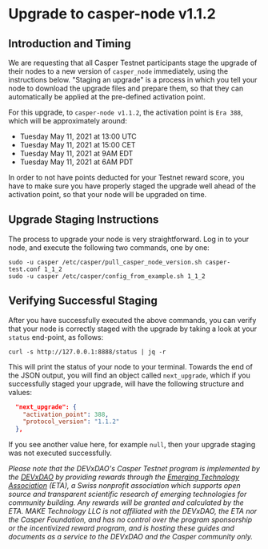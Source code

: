 # Upgrade to casper-node v1.1.2

## Introduction and Timing
We are requesting that all Casper Testnet participants stage the upgrade of their nodes to a new version of `casper_node`
immediately, using the instructions below. "Staging an upgrade" is a process in which you tell your node to download
the upgrade files and prepare them, so that they can automatically be applied at the pre-defined activation point.

For this upgrade, to `casper-node v1.1.2`, the activation point is `Era 388`, which will be approximately around:
* Tuesday May 11, 2021 at 13:00 UTC
* Tuesday May 11, 2021 at 15:00 CET
* Tuesday May 11, 2021 at 9AM EDT
* Tuesday May 11, 2021 at 6AM PDT

In order to not have points deducted for your Testnet reward score, you have to make sure you have properly staged the
upgrade well ahead of the activation point, so that your node will be upgraded on time.

## Upgrade Staging Instructions

The process to upgrade your node is very straightforward. Log in to your node, and execute the following two commands,
one by one:

```shell
sudo -u casper /etc/casper/pull_casper_node_version.sh casper-test.conf 1_1_2
sudo -u casper /etc/casper/config_from_example.sh 1_1_2
```

## Verifying Successful Staging

After you have successfully executed the above commands, you can verify that your node is correctly staged with the
upgrade by taking a look at your `status` end-point, as follows:

```shell
curl -s http://127.0.0.1:8888/status | jq -r
```

This will print the status of your node to your terminal. Towards the end of the JSON output, you will find an object
called `next_upgrade`, which if you successfully staged your upgrade, will have the following structure and values:

```json
  "next_upgrade": {
    "activation_point": 388,
    "protocol_version": "1.1.2"
  },
```

If you see another value here, for example `null`, then your upgrade staging was not executed successfully.


_Please note that the DEVxDAO's Casper Testnet program is implemented by the [DEVxDAO](https://devxdao.com) by providing rewards 
through the [Emerging Technology Association](https://www.emergingte.ch) (ETA), a Swiss nonprofit association which supports open source 
and transparent scientific research of emerging technologies for community building. 
Any rewards will be granted and calculated by the ETA. MAKE Technology LLC is not affiliated
with the DEVxDAO, the ETA nor the Casper Foundation, and has no control over the program sponsorship or the incentivized
reward program, and is hosting these guides and documents as a service to the DEVxDAO and the Casper community only._




